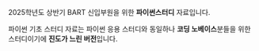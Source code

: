 2025학년도 상반기 BART 신입부원을 위한 **파이썬스터디** 자료입니다.

파이썬 기초 스터디 자료는 파이썬 응용 스터디와 동일하나 **코딩 노베이스**분들을 위한 스터디이기에 **진도가 느린 버전**입니다.
